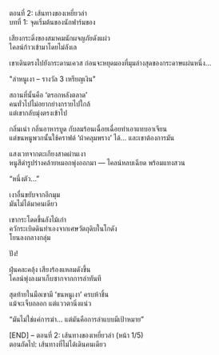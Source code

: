 ตอนที่ 2: เส้นทางของเหยี่ยวล่า  
บทที่ 1: จุดเริ่มต้นของนักฟาร์มของ

เสียงกระดิ่งของสมาคมนักผจญภัยดังแผ่ว  
ไคลน์ก้าวเข้ามาโดยไม่ลังเล

เขาเดินตรงไปยังกระดานเควส ก่อนจะหยุดมองที่มุมล่างสุดของกระดาษแผ่นหนึ่ง...

"ล่าหนูเงา – รางวัล 3 เหรียญเงิน"

สถานที่นั้นคือ ‘ตรอกหลังตลาด’  
คนทั่วไปไม่อยากย่างกรายไปใกล้  
แต่เขากลับมุ่งตรงเข้าไป

กลิ่นเน่า กลิ่นอาหารบูด กับลมร้อนเฉื่อยเฉื่อยทำเอาแทบอาเจียน  
แต่ขนหนูพวกนั้นใช้คราฟต์ ‘ผ้าคลุมพราง’ ได้... และเขาต้องการมัน

แสงเวทจากตะเกียงสาดผ่านเงา  
หนูสีดำรูปร่างคล้ายหมอกพุ่งออกมา — ไคลน์หลบเฉียด พร้อมแทงสวน

“หนึ่งตัว...”

เงาอื่นขยับจากอีกมุม  
มันไม่ได้มาคนเดียว

เขากระโดดขึ้นลังไม้เก่า  
ควักระเบิดดินทำเองจากเศษวัตถุดิบในโกดัง  
โยนลงกลางกลุ่ม

ปัง!

ฝุ่นคละคลุ้ง เสียงร้องแหลมดังขึ้น  
ไคลน์พุ่งลงมาเก็บซากจากการล่าทันที

สุดท้ายในมือเขามี ‘ขนหนูเงา’ ครบห้าชิ้น  
แม้จะเจ็บถลอก แต่แววตานิ่งแน่ว

“มันไม่ใช่แค่การฆ่า... แต่มันคือการล่าแบบมีเป้าหมาย”

[END] – ตอนที่ 2: เส้นทางของเหยี่ยวล่า (หน้า 1/5)  
ตอนถัดไป: เส้นทางที่ไม่ได้เดินคนเดียว
